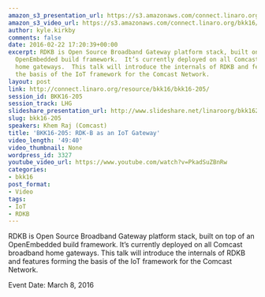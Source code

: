 ```yaml
---
amazon_s3_presentation_url: https://s3.amazonaws.com/connect.linaro.org/bkk16/Presentations/Tuesday/BKK16-205.pdf
amazon_s3_video_url: https://s3.amazonaws.com/connect.linaro.org/bkk16/Videos/Tuesday/BKK16-205%20RDK-B%20as%20an%20IoT%20Gateway.mp4
author: kyle.kirkby
comments: false
date: 2016-02-22 17:20:39+00:00
excerpt: RDKB is Open Source Broadband Gateway platform stack, built on top of an
  OpenEmbedded build framework.  It’s currently deployed on all Comcast broadband
  home gateways.  This talk will introduce the internals of RDKB and features forming
  the basis of the IoT framework for the Comcast Network.
layout: post
link: http://connect.linaro.org/resource/bkk16/bkk16-205/
session_id: BKK16-205
session_track: LHG
slideshare_presentation_url: http://www.slideshare.net/linaroorg/bkk16205-rdkb-iot
slug: bkk16-205
speakers: Khem Raj (Comcast)
title: 'BKK16-205: RDK-B as an IoT Gateway'
video_length: '49:40'
video_thumbnail: None
wordpress_id: 3327
youtube_video_url: https://www.youtube.com/watch?v=PkadSuZBnRw
categories:
- bkk16
post_format:
- Video
tags:
- IoT
- RDKB
---
```


RDKB is Open Source Broadband Gateway platform stack, built on top of an OpenEmbedded build framework.  It’s currently deployed on all Comcast broadband home gateways.  This talk will introduce the internals of RDKB and features forming the basis of the IoT framework for the Comcast Network.

Event Date: March 8, 2016
